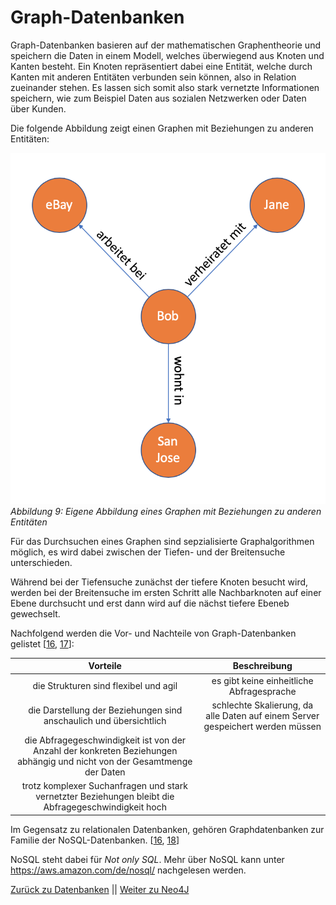 # Graph-Datenbanken

Graph-Datenbanken basieren auf der mathematischen Graphentheorie und speichern die Daten in einem Modell, welches überwiegend aus Knoten und Kanten besteht. Ein Knoten repräsentiert dabei eine Entität, welche durch Kanten mit anderen Entitäten verbunden sein können, also in Relation zueinander stehen. Es lassen sich somit also stark vernetzte Informationen speichern, wie zum Beispiel Daten aus sozialen Netzwerken oder Daten über Kunden.

Die folgende Abbildung zeigt einen Graphen mit Beziehungen zu anderen Entitäten:

![Graph](../images/Graph.png)
*Abbildung 9: Eigene Abbildung eines Graphen mit Beziehungen zu anderen Entitäten*

Für das Durchsuchen eines Graphen sind sepzialisierte Graphalgorithmen möglich, es wird dabei zwischen der Tiefen- und der Breitensuche unterschieden.

Während bei der Tiefensuche zunächst der tiefere Knoten besucht wird, werden bei der Breitensuche im ersten Schritt alle Nachbarknoten auf einer Ebene durchsucht und erst dann wird auf die nächst tiefere Ebeneb gewechselt.

Nachfolgend werden die Vor- und Nachteile von Graph-Datenbanken gelistet [[16](https://www.bigdata-insider.de/was-ist-eine-graphdatenbank-a-788834/), [17](https://www.ionos.de/digitalguide/hosting/hosting-technik/graphdatenbank/)]:

Vorteile | Beschreibung |
| :----: | :----: |
| die Strukturen sind flexibel und agil | es gibt keine einheitliche Abfragesprache |
| die Darstellung der Beziehungen sind anschaulich und übersichtlich | schlechte Skalierung, da alle Daten auf einem Server gespeichert werden müssen |
| die Abfragegeschwindigkeit ist von der Anzahl der konkreten Beziehungen abhängig und nicht von der Gesamtmenge der Daten | |
| trotz komplexer Suchanfragen und stark vernetzter Beziehungen bleibt die Abfragegeschwindigkeit hoch | |

Im Gegensatz zu relationalen Datenbanken, gehören Graphdatenbanken zur Familie der NoSQL-Datenbanken. [[16](https://www.bigdata-insider.de/was-ist-eine-graphdatenbank-a-788834/), [18](https://www.bigdata-insider.de/graph-datenbanken-a-887332/)]

NoSQL steht dabei für *Not only SQL*. Mehr über NoSQL kann unter <https://aws.amazon.com/de/nosql/> nachgelesen werden.

[Zurück zu Datenbanken](./Datenbanken.md) || [Weiter zu Neo4J](./Neo4J.md)
